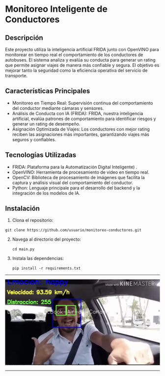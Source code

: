 # Monitoreo Inteligente de Conductores 

## Descripción

Este proyecto utiliza la inteligencia artificial FRIDA junto con OpenVINO para monitorear en tiempo real el comportamiento de los conductores de autobuses. El sistema analiza y evalúa su conducta para generar un rating que permite asignar viajes de manera más confiable y segura. El objetivo es mejorar tanto la seguridad como la eficiencia operativa del servicio de transporte.

## Características Principales

- Monitoreo en Tiempo Real: Supervisión continua del comportamiento del conductor mediante cámaras y sensores.
- Análisis de Conducta con IA (FRIDA): FRIDA, nuestra inteligencia artificial, evalúa patrones de comportamiento para identificar riesgos y generar un rating de desempeño.
- Asignación Optimizada de Viajes: Los conductores con mejor rating reciben las asignaciones más importantes, garantizando viajes más seguros y confiables.

## Tecnologías Utilizadas

- FRIDA: Plataforma para la Automatización Digital Inteligente) .
- OpenVINO: Herramienta de procesamiento de video en tiempo real.
- OpenCV: Biblioteca de procesamiento de imágenes que facilita la captura y análisis visual del comportamiento del conductor.
- Python: Lenguaje principale para el desarrollo del backend y la integración de los modelos de IA.

## Instalación

1.	Clona el repositorio:
   
   `git clone https://github.com/usuario/monitoreo-conductores.git`
   
2. Navega al directorio del proyecto:

   `cd main.py`

3.  Instala las dependencias:

    `pip install -r requirements.txt`

---
![alt text](Captura.png)



  
---
